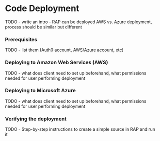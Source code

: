 # Code Deployment

TODO - write an intro - RAP can be deployed AWS vs. Azure deployment, process should be similar but different

### Prerequisites

TODO - list them \(Auth0 account, AWS/Azure account, etc\)

### Deploying to Amazon Web Services \(AWS\)

TODO - what does client need to set up beforehand, what permissions needed for user performing deployment

### Deploying to Microsoft Azure

TODO - what does client need to set up beforehand, what permissions needed for user performing deployment

### Verifying the deployment

TODO - Step-by-step instructions to create a simple source in RAP and run it

